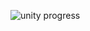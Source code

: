 ![unity progress](https://github.com/COSC-499-W2023/year-long-project-team-19/assets/77637090/b37d8a20-8d9f-423b-afde-60948d507b6f)

